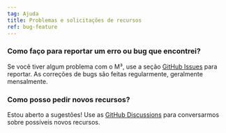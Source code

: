 ```yaml
---
tag: Ajuda
title: Problemas e solicitações de recursos
ref: bug-feature
---
```


### Como faço para reportar um erro ou bug que encontrei?

Se você tiver algum problema com o M³, use a seção [GitHub Issues](%7B%7Bsite.github%7D%7D/issues/new?labels=bug,from+app&template=bug_report.md) para reportar. As correções de bugs são feitas regularmente, geralmente mensalmente.

### Como posso pedir novos recursos?

Estou aberto a sugestões! Use as [GitHub Discussions](%7B%7Bsite.github%7D%7D/discussions) para conversarmos sobre possíveis novos recursos.
